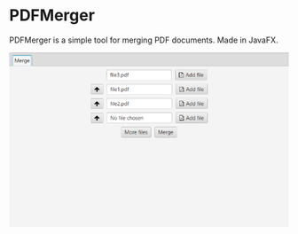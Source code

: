 # PDFMerger

PDFMerger is a simple tool for merging PDF documents. Made in JavaFX.

![alt tag](screenshot.png)
